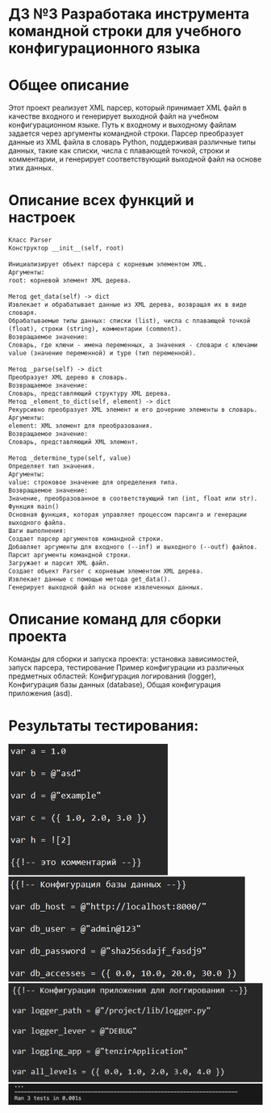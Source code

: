 
# ДЗ №3 Разработака инструмента командной строки для учебного конфигурационного языка

# Общее описание
Этот проект реализует XML парсер, который принимает XML файл в качестве входного и генерирует выходной файл на учебном конфигурационном языке. Путь к входному и выходному файлам задается через аргументы командной строки. Парсер преобразует данные из XML файла в словарь Python, поддерживая различные типы данных, такие как списки, числа с плавающей точкой, строки и комментарии, и генерирует соответствующий выходной файл на основе этих данных.

# Описание всех функций и настроек
    Класс Parser
    Конструктор __init__(self, root)

    Инициализирует объект парсера с корневым элементом XML.
    Аргументы:
    root: корневой элемент XML дерева.

    Метод get_data(self) -> dict
    Извлекает и обрабатывает данные из XML дерева, возвращая их в виде словаря.
    Обрабатываемые типы данных: списки (list), числа с плавающей точкой (float), строки (string), комментарии (comment).
    Возвращаемое значение:
    Словарь, где ключи - имена переменных, а значения - словари с ключами value (значение переменной) и type (тип переменной).

    Метод _parse(self) -> dict
    Преобразует XML дерево в словарь.
    Возвращаемое значение:
    Словарь, представляющий структуру XML дерева.
    Метод _element_to_dict(self, element) -> dict
    Рекурсивно преобразует XML элемент и его дочерние элементы в словарь.
    Аргументы:
    element: XML элемент для преобразования.
    Возвращаемое значение:
    Словарь, представляющий XML элемент.

    Метод _determine_type(self, value)
    Определяет тип значения.
    Аргументы:
    value: строковое значение для определения типа.
    Возвращаемое значение:
    Значение, преобразованное в соответствующий тип (int, float или str).
    Функция main()
    Основная функция, которая управляет процессом парсинга и генерации выходного файла.
    Шаги выполнения:
    Создает парсер аргументов командной строки.
    Добавляет аргументы для входного (--inf) и выходного (--outf) файлов.
    Парсит аргументы командной строки.
    Загружает и парсит XML файл.
    Создает объект Parser с корневым элементом XML дерева.
    Извлекает данные с помощью метода get_data().
    Генерирует выходной файл на основе извлеченных данных.

# Описание команд для сборки проекта
Команды для сборки и запуска проекта: установка зависимостей, запуск парсера, тестирование
Пример конфигурации из различных предметных областей: Конфигурация логирования (logger), Конфигурация базы данных (database), Общая конфигурация приложения (asd).

# Результаты тестирования:
![Alt text](img/test1.png "asd.kate(1)")
![Alt text](img/test2.png "asd.kate(1)")
![Alt text](img/test3.png "asd.kate(1)")
![Alt text](img/result3.png "asd.kate(1)")

